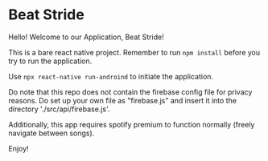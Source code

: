 # Beat Stride
Hello! Welcome to our Application, Beat Stride!

This is a bare react native project.
Remember to run ``npm install`` before you try to run the application.

Use ``npx react-native run-androind`` to initiate the application.

Do note that this repo does not contain the firebase config file for privacy reasons. 
Do set up your own file as "firebase.js"  and insert it into the directory './src/api/firebase.js'.

Additionally, this app requires spotify premium to function normally (freely navigate between songs).

Enjoy!
